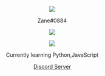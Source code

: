 <p align="center">  
<img src="https://media.discordapp.net/attachments/813341662545313832/813343404507267092/pokemon_pixel.gif">
</p>
<p align="center">
    Zane#0884
<p align="center">  
<img src="https://komarev.com/ghpvc/?username=17teen&color=grey">
</p>
    <p align="center">
  <img src="https://discord.c99.nl/widget/theme-4/883046581744595016.png"/>
</p>
<p align="center">
Currently learning Python,JavaScript
<p align="center">
    <a href="https://discord.gg/p4xCSNavsn">Discord Server</a>
